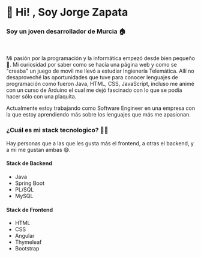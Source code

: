 <!--- 👋 Hi, I’m @jzapataa
 👀 I’m interested in ...
 🌱 I’m currently learning ...
💞️ I’m looking to collaborate on ...
 📫 How to reach me ...

<!---
jzapataa/jzapataa is a ✨ special ✨ repository because its `README.md` (this file) appears on your GitHub profile.
You can click the Preview link to take a look at your changes.
--->


<h1>👋 Hi! , Soy Jorge Zapata</h1>

<h3>Soy un joven desarrollador de Murcia 🏠</h3> <br> 
<p>Mi pasión por la programación y la informática empezó desde bien pequeño 👶. Mi curiosidad por saber como se hacía una página web y como se "creaba" un juego de movil me llevó a estudiar Ingienería Telemática. Allí no desaproveché las oportunidades que tuve para conocer lenguajes de programación como fueron Java, HTML, CSS, JavaScript, incluso me animé con un curso de Arduino el cual me dejó fascinado con lo que se podía hacer sólo con una plaquita.</p>
<p>Actualmente estoy trabajando como Software Engineer en una empresa con la que estoy aprendiendo más sobre los lenguajes que más me apasionan.</p>

<h3>¿Cuál es mi stack tecnologico? 👨‍💻</h3>
Hay personas que a las que les gusta más el frontend, a otras el backend, y a mi me gustan ambas 😅.

<h4>Stack de Backend</h4>
<ul>
<li>Java</li>
<li>Spring Boot</li>
<li>PL/SQL</lI>
<li>MySQL</lI>
</ul>
 
<h4>Stack de Frontend</h4>
<ul>
<li>HTML</li>
<li>CSS</li>
<li>Angular</li>
<li>Thymeleaf</li>
<li>Bootstrap</li>
</ul>

